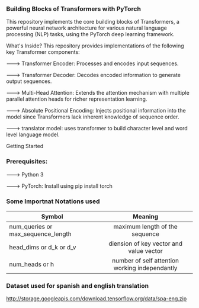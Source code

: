 ### Building Blocks of Transformers with PyTorch
This repository implements the core building blocks of Transformers, a powerful neural network architecture for various natural language processing (NLP) tasks, using the PyTorch deep learning framework.

What's Inside?
This repository provides implementations of the following key Transformer components:

---> Transformer Encoder: Processes and encodes input sequences.

---> Transformer Decoder: Decodes encoded information to generate output sequences.

---> Multi-Head Attention: Extends the attention mechanism with multiple parallel attention heads for richer representation learning.

---> Absolute Positional Encoding: Injects positional information into the model since Transformers lack inherent knowledge of sequence order.

---> translator model: uses transformer to build character level and word level language model.


Getting Started
### Prerequisites:

---> Python 3

---> PyTorch: Install using pip install torch


### Some Importnat Notations used
| Symbol        | Meaning       | 
| ------------- |:-------------:| 
| num_queries or max_sequence_length | maximum length of the sequence| 
| head_dims or d_k or d_v | diension of key vector and value vector|   
| num_heads or h | number of self attention working independantly|  


### Dataset used for spanish and english translation
http://storage.googleapis.com/download.tensorflow.org/data/spa-eng.zip
